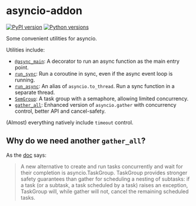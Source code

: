 # asyncio-addon

[![PyPI version](https://badge.fury.io/py/asyncio-addon.svg)](https://badge.fury.io/py/asyncio-addon)
[![Python versions](https://img.shields.io/pypi/pyversions/asyncio-addon.svg)](https://pypi.org/project/asyncio-addon/)

Some convenient utilities for asyncio.

Utilities include:

- [`@async_main`](src/asyncio_addon/decorator.py): A decorator to run an async function as the main entry point.
- [`run_sync`](src/asyncio_addon/sync.py): Run a coroutine in sync, even if the async event loop is running.
- [`run_async`](src/asyncio_addon/sync.py): An alias of `asyncio.to_thread`. Run a sync function in a separate thread.
- [`SemGroup`](src/asyncio_addon/task_group.py): A task group with a semaphore, allowing limited concurrency.
- [`gather_all`](src/asyncio_addon/task.py): Enhanced version of `asyncio.gather` with concurrency control, better API and cancel-safety.

(Almost) everything natively include `timeout` control.

## Why do we need another `gather_all`?

As the [doc](https://docs.python.org/3/library/asyncio-task.html#asyncio.gather) says:

> A new alternative to create and run tasks concurrently and wait for their completion is asyncio.TaskGroup. TaskGroup provides stronger safety guarantees than gather for scheduling a nesting of subtasks: if a task (or a subtask, a task scheduled by a task) raises an exception, TaskGroup will, while gather will not, cancel the remaining scheduled tasks.
